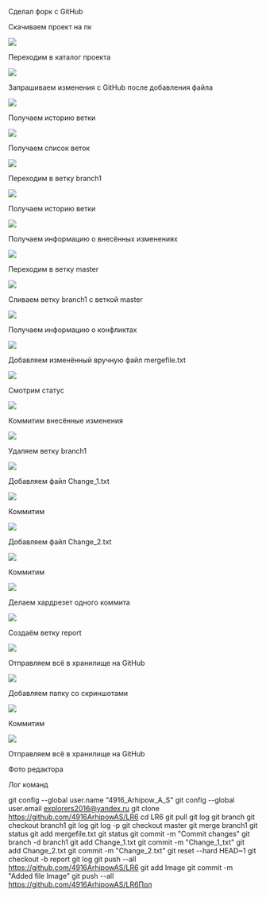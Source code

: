Сделал форк с GitHub

Скачиваем проект на пк

![](Image/1.jpg)

Переходим в каталог проекта

![](Image/2.jpg)

Запрашиваем изменения с GitHub после добавления файла

![](Image/3.jpg)

Получаем историю ветки

![](Image/4.jpg)

Получаем список веток

![](Image/5.jpg)

Переходим в ветку branch1

![](Image/6.jpg)

Получаем историю ветки

![](Image/7.jpg)

Получаем информацию о внесённых изменениях

![](Image/8.jpg)

Переходим в ветку master

![](Image/9.jpg)

Сливаем ветку branch1 с веткой master

![](Image/10.jpg)

Получаем информацию о конфликтах

![](Image/11.jpg)

Добавляем изменённый вручную файл mergefile.txt

![](Image/12.jpg)

Смотрим статус

![](Image/13.jpg)

Коммитим внесённые изменения

![](Image/14.jpg)

Удаляем ветку branch1

![](Image/15.jpg)

Добавляем файл Change_1.txt

![](Image/16.jpg)

Коммитим 

![](Image/17.jpg)

Добавляем файл Change_2.txt

![](Image/18.jpg)

Коммитим

![](Image/19.jpg)

Делаем хардрезет одного коммита

![](Image/20.jpg)

Создаём ветку report

![](Image/21.jpg)

Отправляем всё в хранилище на GitHub

![](Image/22.jpg)

Добавляем папку со скриншотами

![](Image/23.jpg)

Коммитим

![](Image/24.jpg)

Отправляем всё в хранилище на GitHub



Фото редактора



Лог команд

git config --global user.name "4916_Arhipow_A_S"
git config --global user.email explorers2016@yandex.ru
git clone https://github.com/4916ArhipowAS/LR6
cd LR6
git pull
git log
git branch
git checkout branch1
git log
git log -p
git checkout master
git merge branch1
git status
git add mergefile.txt
git status
git commit -m "Commit changes"
git branch -d branch1
git add Change_1.txt
git commit -m "Change_1_txt"
git add Change_2.txt
git commit -m "Change_2.txt"
git reset --hard HEAD~1
git checkout -b report
git log 
git push --all https://github.com/4916ArhipowAS/LR6
git add Image
git commit -m "Added file Image"
git push --all https://github.com/4916ArhipowAS/LR6Пол
